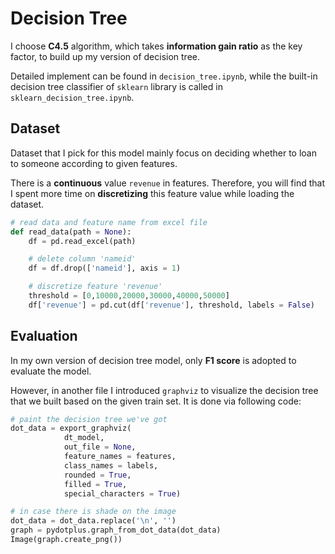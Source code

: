 # Decision Tree

I choose **C4.5** algorithm, which takes **information gain ratio** as the key factor, to build up my version of decision tree.
  
Detailed implement can be found in `decision_tree.ipynb`, while the built-in decision tree classifier of `sklearn` library is called in `sklearn_decision_tree.ipynb`.

## Dataset

Dataset that I pick for this model mainly focus on deciding whether to loan to someone according to given features.

There is a **continuous** value `revenue` in features. Therefore, you will find that I spent more time on **discretizing** this feature value while loading the dataset.

```Python
# read data and feature name from excel file
def read_data(path = None):
    df = pd.read_excel(path)

    # delete column 'nameid'
    df = df.drop(['nameid'], axis = 1)

    # discretize feature 'revenue'
    threshold = [0,10000,20000,30000,40000,50000]
    df['revenue'] = pd.cut(df['revenue'], threshold, labels = False)
```

## Evaluation

In my own version of decision tree model, only **F1 score** is adopted to evaluate the model. 
  
However, in another file I introduced `graphviz` to visualize the decision tree that we built based on the given train set. It is done via following code:

```Python
# paint the decision tree we've got
dot_data = export_graphviz(
            dt_model,
            out_file = None,
            feature_names = features,
            class_names = labels,
            rounded = True,
            filled = True,
            special_characters = True)

# in case there is shade on the image
dot_data = dot_data.replace('\n', '')
graph = pydotplus.graph_from_dot_data(dot_data)
Image(graph.create_png())
```